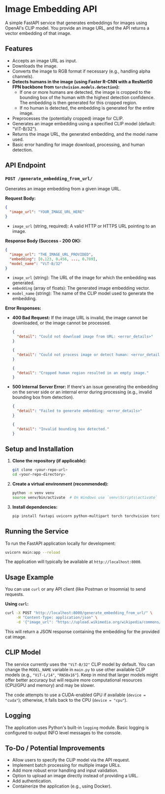 # Image Embedding API

A simple FastAPI service that generates embeddings for images using OpenAI's CLIP model. You provide an image URL, and the API returns a vector embedding of that image.

## Features

*   Accepts an image URL as input.
*   Downloads the image.
*   Converts the image to RGB format if necessary (e.g., handling alpha channels).
*   **Detects humans in the image (using Faster R-CNN with a ResNet50 FPN backbone from `torchvision.models.detection`):**
    *   If one or more humans are detected, the image is cropped to the bounding box of the human with the highest detection confidence. The embedding is then generated for this cropped region.
    *   If no human is detected, the embedding is generated for the entire image.
*   Preprocesses the (potentially cropped) image for CLIP.
*   Generates an image embedding using a specified CLIP model (default: "ViT-B/32").
*   Returns the image URL, the generated embedding, and the model name used.
*   Basic error handling for image download, processing, and human detection.

## API Endpoint

### `POST /generate_embedding_from_url/`

Generates an image embedding from a given image URL.

**Request Body:**

```json
{
  "image_url": "YOUR_IMAGE_URL_HERE"
}
```

*   `image_url` (string, required): A valid HTTP or HTTPS URL pointing to an image.

**Response Body (Success - 200 OK):**

```json
{
  "image_url": "THE_IMAGE_URL_PROVIDED",
  "embedding": [0.123, 0.456, ..., 0.789],
  "model_name": "ViT-B/32"
}
```

*   `image_url` (string): The URL of the image for which the embedding was generated.
*   `embedding` (array of floats): The generated image embedding vector.
*   `model_name` (string): The name of the CLIP model used to generate the embedding.

**Error Responses:**

*   **400 Bad Request:** If the image URL is invalid, the image cannot be downloaded, or the image cannot be processed.
    ```json
    {
      "detail": "Could not download image from URL: <error_details>"
    }
    ```
    ```json
    {
      "detail": "Could not process image or detect human: <error_details>"
    }
    ```
    ```json
    {
      "detail": "Cropped human region resulted in an empty image."
    }
    ```
*   **500 Internal Server Error:** If there's an issue generating the embedding on the server side or an internal error during processing (e.g., invalid bounding box from detection).
    ```json
    {
      "detail": "Failed to generate embedding: <error_details>"
    }
    ```
    ```json
    {
      "detail": "Invalid bounding box detected."
    }
    ```

## Setup and Installation

1.  **Clone the repository (if applicable):**
    ```bash
    git clone <your-repo-url>
    cd <your-repo-directory>
    ```

2.  **Create a virtual environment (recommended):**
    ```bash
    python -m venv venv
    source venv/bin/activate  # On Windows use `venv\Scripts\activate`
    ```

3.  **Install dependencies:**
    ```bash
    pip install fastapi uvicorn python-multipart torch torchvision torchaudio openai-clip requests Pillow
    ```

## Running the Service

To run the FastAPI application locally for development:

```bash
uvicorn main:app --reload
```

The application will typically be available at `http://localhost:8000`.

## Usage Example

You can use `curl` or any API client (like Postman or Insomnia) to send requests.

**Using `curl`:**

```bash
curl -X POST "http://localhost:8000/generate_embedding_from_url/" \
     -H "Content-Type: application/json" \
     -d '{"image_url": "https://upload.wikimedia.org/wikipedia/commons/thumb/3/3a/Cat03.jpg/1200px-Cat03.jpg"}'
```

This will return a JSON response containing the embedding for the provided cat image.

## CLIP Model

The service currently uses the `"ViT-B/32"` CLIP model by default. You can change the `MODEL_NAME` variable in `main.py` to use other available CLIP models (e.g., `"ViT-L/14"`, `"RN50x16"`). Keep in mind that larger models might offer better accuracy but will require more computational resources (CPU/GPU and memory) and may be slower.

The code attempts to use a CUDA-enabled GPU if available (`device = "cuda"`); otherwise, it falls back to the CPU (`device = "cpu"`).

## Logging

The application uses Python's built-in `logging` module. Basic logging is configured to output INFO level messages to the console.

## To-Do / Potential Improvements

*   Allow users to specify the CLIP model via the API request.
*   Implement batch processing for multiple image URLs.
*   Add more robust error handling and input validation.
*   Option to upload an image directly instead of providing a URL.
*   Add authentication.
*   Containerize the application (e.g., using Docker).
